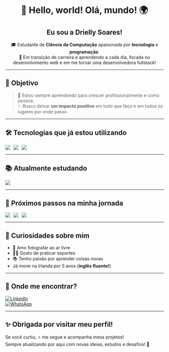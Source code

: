 <h1 align="center">👋 Hello, world! Olá, mundo! 🌍</h1>

<h2 align="center">Eu sou a Drielly Soares!</h2>

<p align="center">
🎓 Estudante de <strong>Ciência da Computação</strong> apaixonada por <strong>tecnologia</strong> e <strong>programação</strong>.<br>
💼 Em transição de carreira e aprendendo a cada dia, focada no desenvolvimento web e em me tornar uma desenvolvedora fullstack!
</p>

---

## 🎯 Objetivo

> 🌱 Estou sempre aprendendo para crescer profissionalmente e como pessoa.  
> ✨ Busco deixar **um impacto positivo** em tudo que faço e em todos os lugares por onde passo.

---

## 🛠️ Tecnologias que já estou utilizando

<div style="display: flex; gap: 10px; flex-wrap: wrap;">
  <img src="https://img.shields.io/badge/HTML5-E34F26?style=for-the-badge&logo=html5&logoColor=white"/>
  <img src="https://img.shields.io/badge/CSS3-1572B6?style=for-the-badge&logo=css3&logoColor=white"/>
  <img src="https://img.shields.io/badge/JavaScript-F7DF1E?style=for-the-badge&logo=javascript&logoColor=black"/>
</div>

---

## 📚 Atualmente estudando

<img src="https://img.shields.io/badge/Node.js-339933?style=for-the-badge&logo=nodedotjs&logoColor=white"/>

---

## 🚀 Próximos passos na minha jornada

<div style="display: flex; gap: 10px; flex-wrap: wrap;">
  <img src="https://img.shields.io/badge/Express.js-000000?style=for-the-badge&logo=express&logoColor=white"/>
  <img src="https://img.shields.io/badge/Bootstrap-7952B3?style=for-the-badge&logo=bootstrap&logoColor=white"/>
  <img src="https://img.shields.io/badge/MySQL-4479A1?style=for-the-badge&logo=mysql&logoColor=white"/>
</div>

---

## 🎨 Curiosidades sobre mim

- 📸 Amo fotografar ao ar livre  
- 🏃‍♀️ Gosto de praticar esportes  
- 📚 Tenho paixão por aprender coisas novas  
- Já morei na Irlanda por 5 anos (**inglês fluente!**)

---

## 🔗 Onde me encontrar?

[![LinkedIn](https://img.shields.io/badge/LinkedIn-0077B5?style=for-the-badge&logo=linkedin&logoColor=white)](https://www.linkedin.com/in/driellyalbuquerque)  
[![WhatsApp](https://img.shields.io/badge/Fale%20comigo%20no%20WhatsApp-25D366?style=for-the-badge&logo=whatsapp&logoColor=white)](https://wa.me/5592993745631)

---

## ✨ Obrigada por visitar meu perfil!

Se você curtiu, ⭐ me segue e acompanha meus projetos!  
Sempre atualizando por aqui com novas ideias, estudos e desafios! 🚀


